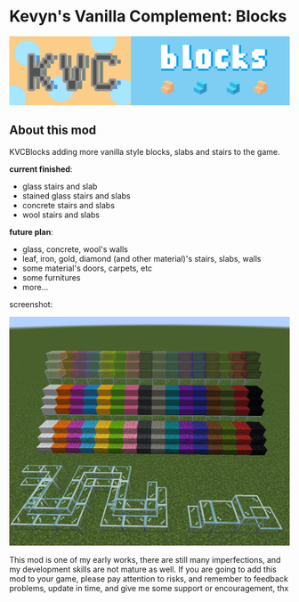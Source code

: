 # Kevyn's Vanilla Complement: Blocks
 ![IMG](src/main/resources/assets/kvc/logo.png)



## About this mod

KVCBlocks adding more vanilla style blocks, slabs and stairs to the game.

**current finished**:

- glass stairs and slab
- stained glass stairs and slabs
- concrete stairs and slabs
- wool stairs and slabs

**future plan**:

- glass, concrete, wool's walls
- leaf, iron, gold, diamond (and other material)'s stairs, slabs, walls
- some material's doors, carpets, etc
- some furnitures
- more...

screenshot:

![IMG](./screenshots/all.png)

This mod is one of my early works, there are still many imperfections, and my development skills are not mature as well. If you are going to add this mod to your game, please pay attention to risks, and remember to feedback problems, update in time, and give me some support or encouragement, thx
